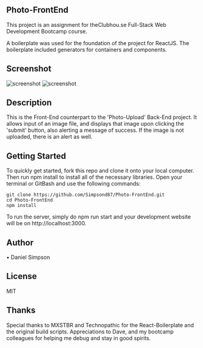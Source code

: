 ## Photo-FrontEnd
This project is an assignment for theClubhou.se Full-Stack Web Development Bootcamp course.

A boilerplate was used for the foundation of the project for ReactJS. The boilerplate included generators for containers and components.

## Screenshot
![screenshot](http://h4z.it/Image/0cbe2b_Capture1.PNG "Photo-FrontEnd Screenshot1")
![screenshot](http://h4z.it/Image/d76cde_Capture2.PNG "Photo-FrontEnd Screenshot2")

## Description
This is the Front-End counterpart to the 'Photo-Upload' Back-End project. It allows input of an image file, and displays that image upon clicking the 'submit' button, also alerting a message of success. If the image is not uploaded, there is an alert as well.

## Getting Started
To quickly get started, fork this repo and clone it onto your local computer. Then run npm install to install all of the necessary libraries. Open your terminal or GitBash and use the following commands:

```
git clone https://github.com/Simpsond87/Photo-FrontEnd.git
cd Photo-FrontEnd
npm install
```

To run the server, simply do npm run start and your development website will be on http://localhost:3000.

## Author
 • Daniel Simpson

## License
MIT

## Thanks
Special thanks to MXSTBR and Technopathic for the React-Boilerplate and the original build scripts. Appreciations to Dave, and my bootcamp colleagues for helping me debug and stay in good spirits.
